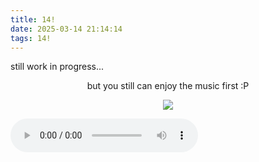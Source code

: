 ```yaml
---
title: 14!
date: 2025-03-14 21:14:14
tags: 14!
---
```

still work in progress...
<!--more-->
<center>but you still can enjoy the music first :P</center>
<p align ="center">
    <img src ="Spotify-New_York_State_of_Mind-Billy_Joel.jpg" style="max-width:21%; height:auto;">
</p>
<audio controls>
   <source src="Spotify-New_York_State_of_Mind-Billy_Joel.mp3" type="audio/mpeg">
</audio>
